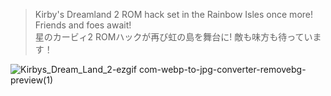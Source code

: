 > Kirby's Dreamland 2 ROM hack set in the Rainbow Isles once more! Friends and foes await!<br>
> 星のカービィ2 ROMハックが再び虹の島を舞台に! 敵も味方も待っています！


![Kirbys_Dream_Land_2-ezgif com-webp-to-jpg-converter-removebg-preview(1)](https://github.com/pocketrice/creamdream/assets/79682953/e7646271-7e4e-43fe-8d32-1a1e149878c4)
